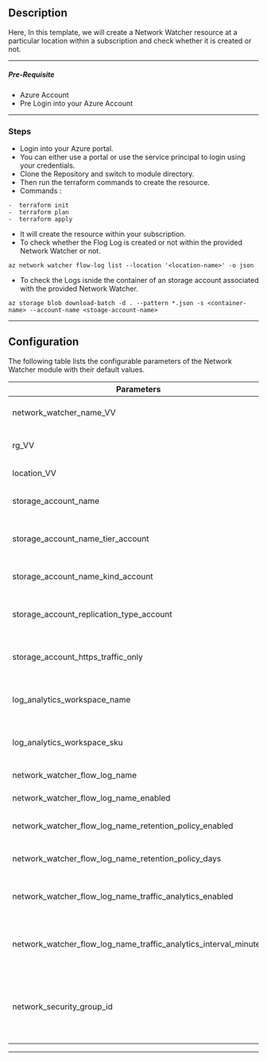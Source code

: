## Description

Here, In this template, we will create a Network Watcher resource at a particular location within a subscription and check whether it is created or not.

---
##### Pre-Requisite

* Azure Account
* Pre Login into your Azure Account

---
### Steps

* Login into your Azure portal.
* You can either use a portal or use the service principal to login using your credentials.
* Clone the Repository and switch to module directory.
* Then run the terraform commands to create the resource.
* Commands :
```
-  terraform init 
-  terraform plan 
-  terraform apply 
``` 
* It will create the resource within your subscription.
* To check whether the Flog Log is created or not within the provided Network Watcher or not.

`az network watcher flow-log list --location '<location-name>' -o json`

* To check the Logs isnide the container of an storage account associated with the provided Network Watcher.

`az storage blob download-batch -d . --pattern *.json -s <container-name> --account-name <stoage-account-name>`

---

## Configuration

The following table lists the configurable parameters of the Network Watcher module with their default values.

| Parameters                                                       | Description                                              | Default       | Type   |
|------------------------------------------------------------------|----------------------------------------------------------|---------------|--------|
| network_watcher_name_VV                                          | Network Watcher Name                                     | ""            | string |
| rg_VV                                                            | Name of resource group                                   | ""            | string |
| location_VV                                                      | Name of location                                         | ""            | string |
| storage_account_name                                             | Name of Storage Account                                  | ""            | string |
| storage_account_name_tier_account                                | Type of Tier in Storage Account                          | Standard      | string |
| storage_account_name_kind_account                                | Kind of Storage Account                                  | StorageV2     | string |
| storage_account_replication_type_account                         | Replication Count of Storage Account                     | LRS           | string |
| storage_account_https_traffic_only                               | HTTP Traffic of Storage Account                          | true          | bool   |
| log_analytics_workspace_name                                     | Name of Log Analytics Workspace                          | ""            | string |
| log_analytics_workspace_sku                                      | Type of Log Analytics Workspace SKU                      | PerGB2018     | string |
| network_watcher_flow_log_name                                    | Name of Flog Log                                         | ""            | string |
| network_watcher_flow_log_name_enabled                            | Flog Log Enabled                                         | true          | bool   |
| network_watcher_flow_log_name_retention_policy_enabled           | Flog Log Retention Policy                                | true          | bool   |
| network_watcher_flow_log_name_retention_policy_days              | Retention Policy Days of Flog Log                        | 7             | number |
| network_watcher_flow_log_name_traffic_analytics_enabled          | Flog Log Traffic Analytics Enabled                       | true          | bool   |
| network_watcher_flow_log_name_traffic_analytics_interval_minutes | Flog Log Traffic Analytics Interval in Minutes           | 10            | number |
| network_security_group_id                                        | ID of Network Security Group of the resource associated  | ""            | string | 

---